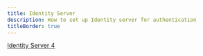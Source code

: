 ```yaml
---
title: Identity Server
description: How to set up Identity server for authentication
titleBorder: true
---
```


[Identity Server 4](http://docs.identityserver.io/en/latest/index.html)
